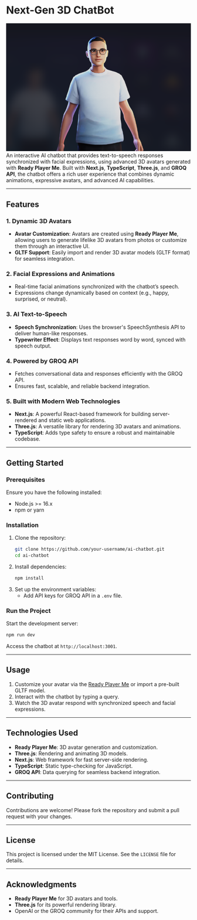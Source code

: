 
# **Next-Gen 3D ChatBot**
![alt text](<Avatar.png>)
An interactive AI chatbot that provides text-to-speech responses synchronized with facial expressions, using advanced 3D avatars generated with **Ready Player Me**. Built with **Next.js**, **TypeScript**, **Three.js**, and **GROQ API**, the chatbot offers a rich user experience that combines dynamic animations, expressive avatars, and advanced AI capabilities.

---

## **Features**

### **1. Dynamic 3D Avatars**
- **Avatar Customization**: Avatars are created using **Ready Player Me**, allowing users to generate lifelike 3D avatars from photos or customize them through an interactive UI.
- **GLTF Support**: Easily import and render 3D avatar models (GLTF format) for seamless integration.

### **2. Facial Expressions and Animations**
- Real-time facial animations synchronized with the chatbot’s speech.
- Expressions change dynamically based on context (e.g., happy, surprised, or neutral).

### **3. AI Text-to-Speech**
- **Speech Synchronization**: Uses the browser's SpeechSynthesis API to deliver human-like responses.
- **Typewriter Effect**: Displays text responses word by word, synced with speech output.

### **4. Powered by GROQ API**
- Fetches conversational data and responses efficiently with the GROQ API.
- Ensures fast, scalable, and reliable backend integration.

### **5. Built with Modern Web Technologies**
- **Next.js**: A powerful React-based framework for building server-rendered and static web applications.
- **Three.js**: A versatile library for rendering 3D avatars and animations.
- **TypeScript**: Adds type safety to ensure a robust and maintainable codebase.

---

## **Getting Started**

### **Prerequisites**
Ensure you have the following installed:
- Node.js >= 16.x
- npm or yarn

### **Installation**
1. Clone the repository:
   ```bash
   git clone https://github.com/your-username/ai-chatbot.git
   cd ai-chatbot
   ```
2. Install dependencies:
   ```bash
   npm install
   ```
3. Set up the environment variables:
   - Add API keys for GROQ API in a `.env` file.


### **Run the Project**
Start the development server:
```bash
npm run dev
```
Access the chatbot at `http://localhost:3001`.

---

## **Usage**
1. Customize your avatar via the [Ready Player Me](https://demo.readyplayer.me/de/avatar?quickStart) or import a pre-built GLTF model.
2. Interact with the chatbot by typing a query.
3. Watch the 3D avatar respond with synchronized speech and facial expressions.

---

## **Technologies Used**
- **Ready Player Me**: 3D avatar generation and customization.
- **Three.js**: Rendering and animating 3D models.
- **Next.js**: Web framework for fast server-side rendering.
- **TypeScript**: Static type-checking for JavaScript.
- **GROQ API**: Data querying for seamless backend integration.

---

## **Contributing**
Contributions are welcome! Please fork the repository and submit a pull request with your changes.

---

## **License**
This project is licensed under the MIT License. See the `LICENSE` file for details.

---

## **Acknowledgments**
- **Ready Player Me** for 3D avatars and tools.
- **Three.js** for its powerful rendering library.
- OpenAI or the GROQ community for their APIs and support.
